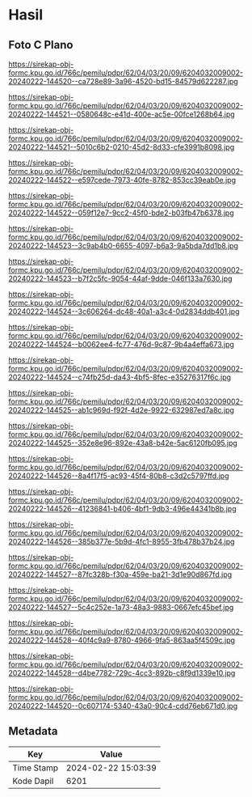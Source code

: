 # Hasil

## Foto C Plano

https://sirekap-obj-formc.kpu.go.id/766c/pemilu/pdpr/62/04/03/20/09/6204032009002-20240222-144520--ca728e89-3a96-4520-bd15-84579d622287.jpg

https://sirekap-obj-formc.kpu.go.id/766c/pemilu/pdpr/62/04/03/20/09/6204032009002-20240222-144521--0580648c-e41d-400e-ac5e-00fce1268b64.jpg

https://sirekap-obj-formc.kpu.go.id/766c/pemilu/pdpr/62/04/03/20/09/6204032009002-20240222-144521--5010c6b2-0210-45d2-8d33-cfe3991b8098.jpg

https://sirekap-obj-formc.kpu.go.id/766c/pemilu/pdpr/62/04/03/20/09/6204032009002-20240222-144522--e597cede-7973-40fe-8782-853cc39eab0e.jpg

https://sirekap-obj-formc.kpu.go.id/766c/pemilu/pdpr/62/04/03/20/09/6204032009002-20240222-144522--059f12e7-9cc2-45f0-bde2-b03fb47b6378.jpg

https://sirekap-obj-formc.kpu.go.id/766c/pemilu/pdpr/62/04/03/20/09/6204032009002-20240222-144523--3c9ab4b0-6655-4097-b6a3-9a5bda7dd1b8.jpg

https://sirekap-obj-formc.kpu.go.id/766c/pemilu/pdpr/62/04/03/20/09/6204032009002-20240222-144523--b7f2c5fc-9054-44af-9dde-046f133a7630.jpg

https://sirekap-obj-formc.kpu.go.id/766c/pemilu/pdpr/62/04/03/20/09/6204032009002-20240222-144524--3c606264-dc48-40a1-a3c4-0d2834ddb401.jpg

https://sirekap-obj-formc.kpu.go.id/766c/pemilu/pdpr/62/04/03/20/09/6204032009002-20240222-144524--b0062ee4-fc77-476d-9c87-9b4a4effa673.jpg

https://sirekap-obj-formc.kpu.go.id/766c/pemilu/pdpr/62/04/03/20/09/6204032009002-20240222-144524--c74fb25d-da43-4bf5-8fec-e35276317f6c.jpg

https://sirekap-obj-formc.kpu.go.id/766c/pemilu/pdpr/62/04/03/20/09/6204032009002-20240222-144525--ab1c969d-f92f-4d2e-9922-632987ed7a8c.jpg

https://sirekap-obj-formc.kpu.go.id/766c/pemilu/pdpr/62/04/03/20/09/6204032009002-20240222-144525--352e8e96-892e-43a8-b42e-5ac6120fb095.jpg

https://sirekap-obj-formc.kpu.go.id/766c/pemilu/pdpr/62/04/03/20/09/6204032009002-20240222-144526--8a4f17f5-ac93-45f4-80b8-c3d2c5797ffd.jpg

https://sirekap-obj-formc.kpu.go.id/766c/pemilu/pdpr/62/04/03/20/09/6204032009002-20240222-144526--41236841-b406-4bf1-9db3-496e44341b8b.jpg

https://sirekap-obj-formc.kpu.go.id/766c/pemilu/pdpr/62/04/03/20/09/6204032009002-20240222-144526--385b377e-5b9d-4fc1-8955-3fb478b37b24.jpg

https://sirekap-obj-formc.kpu.go.id/766c/pemilu/pdpr/62/04/03/20/09/6204032009002-20240222-144527--87fc328b-f30a-459e-ba21-3d1e90d867fd.jpg

https://sirekap-obj-formc.kpu.go.id/766c/pemilu/pdpr/62/04/03/20/09/6204032009002-20240222-144527--5c4c252e-1a73-48a3-9883-0667efc45bef.jpg

https://sirekap-obj-formc.kpu.go.id/766c/pemilu/pdpr/62/04/03/20/09/6204032009002-20240222-144528--40f4c9a9-8780-4966-9fa5-863aa5f4509c.jpg

https://sirekap-obj-formc.kpu.go.id/766c/pemilu/pdpr/62/04/03/20/09/6204032009002-20240222-144528--d4be7782-729c-4cc3-892b-c8f9d1339e10.jpg

https://sirekap-obj-formc.kpu.go.id/766c/pemilu/pdpr/62/04/03/20/09/6204032009002-20240222-144520--0c607174-5340-43a0-90c4-cdd76eb671d0.jpg


## Metadata

| Key        | Value               |
| ---------- | ------------------- |
| Time Stamp | 2024-02-22 15:03:39 |
| Kode Dapil | 6201                |



